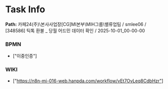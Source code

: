 # Task Info

**Path:** 카페24(주)\본사사업장\[CG]MI본부\MIH그룹\밸류업팀 / smlee06 / [348586] 틱톡 환불 _ 당월 어드민 데이터 확인 / 2025-10-01_00-00-00

### BPMN
- ["이중인증"]

### WIKI
- ["https://n8n-mi-016-web.hanpda.com/workflow/vEt7OvLeq8CdbHzr"]

